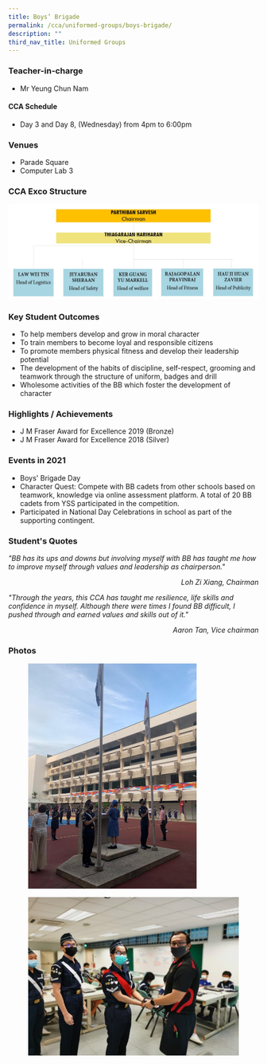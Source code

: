 ```yaml
---
title: Boys’ Brigade
permalink: /cca/uniformed-groups/boys-brigade/
description: ""
third_nav_title: Uniformed Groups
---
```

### Teacher-in-charge	
* Mr Yeung Chun Nam

#### CCA Schedule	
* Day 3 and Day 8, (Wednesday) from 4pm to 6:00pm

### Venues
* Parade Square
* Computer Lab 3

### CCA Exco Structure

![](/images/StudDevelopment/CCAs/UniformedGroups/BoysBrigade/Boys%20Brigade.jpeg)

### Key Student Outcomes

* To help members develop and grow in moral character
* To train members to become loyal and responsible citizens
* To promote members physical fitness and develop their leadership potential
* The development of the habits of discipline, self-respect, grooming and teamwork through the structure of uniform, badges and drill
* Wholesome activities of the BB which foster the development of character

### Highlights / Achievements

* J M Fraser Award for Excellence 2019 (Bronze)
* J M Fraser Award for Excellence 2018 (Silver)

### Events in 2021

* Boys' Brigade Day
* Character Quest: Compete with BB cadets from other schools based on teamwork, knowledge via online assessment platform. A total of 20 BB cadets from YSS participated in the competition.
* Participated in National Day Celebrations in school as part of the supporting contingent.

### Student's Quotes

<em>"BB has its ups and downs but involving myself with BB has taught me how to improve myself through values and leadership as chairperson."</em>
<div style="text-align: right;"><em>Loh Zi Xiang, Chairman</em></div>


<em>"Through the years, this CCA has taught me resilience, life skills and confidence in myself. Although there were times I found BB difficult, I pushed through and earned values and skills out of it."</em>
<div style="text-align: right;"><em>Aaron Tan, Vice chairman</em></div>


### Photos

<figure><img src="/images/StudDevelopment/CCAs/UniformedGroups/BoysBrigade/bb_1.jpg" style="width:80%"></figure>

<figure><img src="/images/StudDevelopment/CCAs/UniformedGroups/BoysBrigade/bb_2.jpg"></figure>